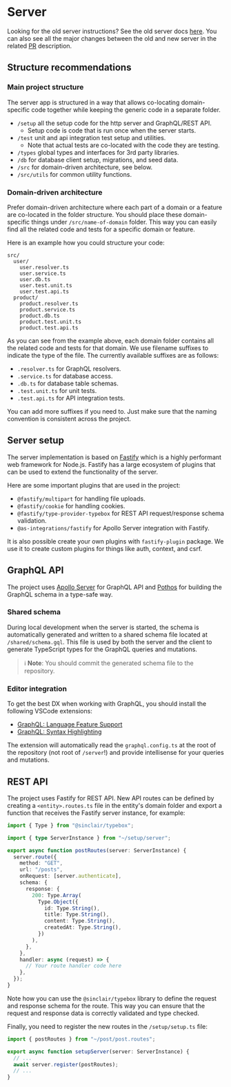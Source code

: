 # Server

Looking for the old server instructions? See the old server docs [here](/docs/other/alternatives.md#full-stack-template--server-old).
You can also see all the major changes between the old and new server in the related [PR](https://github.com/TaitoUnited/full-stack-template/pull/174) description.

## Structure recommendations

### Main project structure

The server app is structured in a way that allows co-locating domain-specific code
together while keeping the generic code in a separate folder.

- `/setup` all the setup code for the http server and GraphQL/REST API.
  - Setup code is code that is run once when the server starts.
- `/test` unit and api integration test setup and utilities.
  - Note that actual tests are co-located with the code they are testing.
- `/types` global types and interfaces for 3rd party libraries.
- `/db` for database client setup, migrations, and seed data.
- `/src` for domain-driven architecture, see below.
- `/src/utils` for common utility functions.

### Domain-driven architecture

Prefer domain-driven architecture where each part of a domain or a feature are
co-located in the folder structure. You should place these domain-specific
things under `/src/name-of-domain` folder. This way you can
easily find all the related code and tests for a specific domain or feature.

Here is an example how you could structure your code:

```text
src/
  user/
    user.resolver.ts
    user.service.ts
    user.db.ts
    user.test.unit.ts
    user.test.api.ts
  product/
    product.resolver.ts
    product.service.ts
    product.db.ts
    product.test.unit.ts
    product.test.api.ts
```

As you can see from the example above, each domain folder contains all the
related code and tests for that domain. We use filename suffixes to indicate
the type of the file. The currently available suffixes are as follows:

- `.resolver.ts` for GraphQL resolvers.
- `.service.ts` for database access.
- `.db.ts` for database table schemas.
- `.test.unit.ts` for unit tests.
- `.test.api.ts` for API integration tests.

You can add more suffixes if you need to. Just make sure that the naming convention
is consistent across the project.

## Server setup

The server implementation is based on [Fastify](https://fastify.dev/) which is a
highly performant web framework for Node.js. Fastify has a large ecosystem of
plugins that can be used to extend the functionality of the server.

Here are some important plugins that are used in the project:

- `@fastify/multipart` for handling file uploads.
- `@fastify/cookie` for handling cookies.
- `@fastify/type-provider-typebox` for REST API request/response schema validation.
- `@as-integrations/fastify` for Apollo Server integration with Fastify.

It is also possible create your own plugins with `fastify-plugin` package.
We use it to create custom plugins for things like auth, context, and csrf.

## GraphQL API

The project uses [Apollo Server](https://www.apollographql.com/docs/apollo-server/)
for GraphQL API and [Pothos](https://pothos-graphql.dev/) for building the GraphQL
schema in a type-safe way.

### Shared schema

During local development when the server is started, the schema is automatically
generated and written to a shared schema file located at `/shared/schema.gql`.
This file is used by both the server and the client to generate TypeScript types
for the GraphQL queries and mutations.

> ℹ️ **Note**: You should commit the generated schema file to the repository.

### Editor integration

To get the best DX when working with GraphQL, you should install the following
VSCode extensions:

- [GraphQL: Language Feature Support](https://marketplace.visualstudio.com/items?itemName=GraphQL.vscode-graphql)
- [GraphQL: Syntax Highlighting](https://marketplace.visualstudio.com/items?itemName=GraphQL.vscode-graphql-syntax)

The extension will automatically read the `graphql.config.ts` at the root of
the repository (not root of `/server`!) and provide intellisense for your queries
and mutations.

## REST API

The project uses Fastify for REST API. New API routes can be defined by creating
a `<entity>.routes.ts` file in the entity's domain folder and export a function
that receives the Fastify server instance, for example:

```typescript
import { Type } from "@sinclair/typebox";

import { type ServerInstance } from "~/setup/server";

export async function postRoutes(server: ServerInstance) {
  server.route({
    method: "GET",
    url: "/posts",
    onRequest: [server.authenticate],
    schema: {
      response: {
        200: Type.Array(
          Type.Object({
            id: Type.String(),
            title: Type.String(),
            content: Type.String(),
            createdAt: Type.String(),
          })
        ),
      },
    },
    handler: async (request) => {
      // Your route handler code here
    },
  });
}
```

Note how you can use the `@sinclair/typebox` library to define the request and
response schema for the route. This way you can ensure that the request and
response data is correctly validated and type checked.

Finally, you need to register the new routes in the `/setup/setup.ts` file:

```typescript
import { postRoutes } from "~/post/post.routes";

export async function setupServer(server: ServerInstance) {
  // ...
  await server.register(postRoutes);
  // ...
}
```
